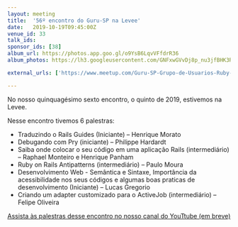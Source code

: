```yaml
---
layout: meeting
title:  '56º encontro do Guru-SP na Levee'
date:   2019-10-19T09:45:00Z
venue_id: 33
talk_ids:
sponsor_ids: [38]
album_url: https://photos.app.goo.gl/o9YsB6LqvVFfdrR36
album_photos: https://lh3.googleusercontent.com/GNFxwGVvDj8p_nu3jfBHK3RNzhOo4EDBoizORbRs8uOv0XPSS8GCeNPKrBmRxNo5mw0xe0UeaFfh_KuHV4TSnr4nIzlgVS9_fSGxpBlvH_4sHjwxKMaBaUrWmm-XzBvKkzPHpjggFyE5-ozjcrTeSgky9_7BhcJmdxzyB_SOrSi_5MmplyAt87p_Ystt5F4_-N_86yTE4AOVjkTEcx6kpJmJyTktnZB69yUC_RnVnIiSoh8gkX47EcZ3MlRQVMoHkBF2aoC1Dl9ennzC_AMT7AcHq4rE6DeXOvHlmK94LLpzuNJ2GtVip4sfha3Arz8MsWRb3I8zNsn5OJdIjvN6Cn7pQ-mn5SBMSPgNTfWnjvgD9dRpeohUpD9bXEjqftj3vkWEgXAzKy25xExrU1N_6fd3VAoO2GCVqjKvVzbz21r80lyuze5cfVdLm5bozxa12Ah0qn5jY6eTAtpGkmCkz8UTh1UTROaYLbFOoRylDHZSXunBEBnRwu1nFw6xdpLIsToMmkzKk_g8fSCHE4T2hn_1fjYumzBgTf5V_LQD2MveSfBNU8n7L-95uB-Ot6AFYP352bDpEwk93hYES9tNL9h1v0B__rWN2sKYq3JZG2GjsrXwpXPSUdVhMp591Wla0yvAy5TSss2pj59V2Q5wKXiyArcw8fngushYvu-HHJqIc6uGNFNJfkaHcLlL8dGdFejFYIi-qvhEliffvDhaUbEjOyf18Lkln2p6iZhjFC8tHow

external_urls: ['https://www.meetup.com/Guru-SP-Grupo-de-Usuarios-Ruby-de-Sao-Paulo/events/264583174/', 'https://speakerfight.com/events/56o-encontro-do-guru-sp-na-levee-19102019/']

---
```


No nosso quinquagésimo sexto encontro, o quinto de 2019, estivemos na Levee.

Nesse encontro tivemos 6 palestras:

* Traduzindo o Rails Guides (Iniciante) – Henrique Morato
* Debugando com Pry (iniciante) – Philippe Hardardt
* Saiba onde colocar o seu código em uma aplicação Rails (intermediário) – Raphael Monteiro e Henrique Panham
* Ruby on Rails Antipatterns (intermediário) – Paulo Moura
* Desenvolvimento Web - Semântica e Sintaxe, Importância da acessibilidade nos seus códigos e algumas boas praticas de desenvolvimento (Iniciante) – Lucas Gregorio
* Criando um adapter customizado para o ActiveJob (intermediário) – Felipe Oliveira

[Assista às palestras desse encontro no nosso canal do YouTtube (em breve)](https://www.youtube.com/channel/UCrxf9jYw4gva_9jwb-77AqQ)
